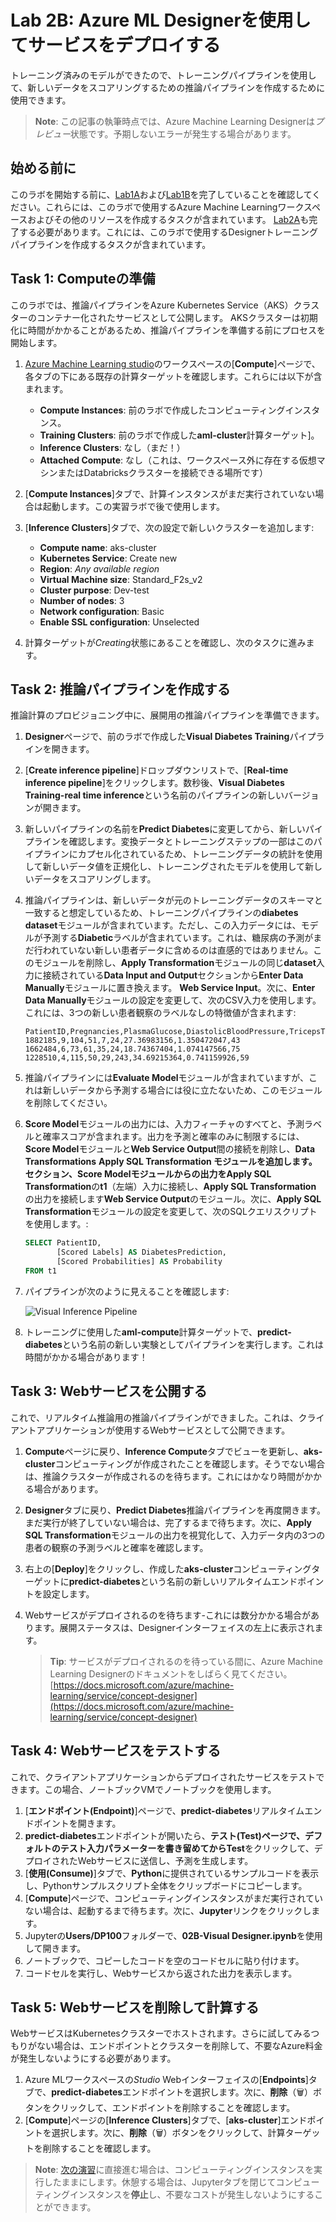 # Lab 2B: Azure ML Designerを使用してサービスをデプロイする

トレーニング済みのモデルができたので、トレーニングパイプラインを使用して、新しいデータをスコアリングするための推論パイプラインを作成するために使用できます。

> **Note**: この記事の執筆時点では、Azure Machine Learning Designerは*プレビュー*状態です。予期しないエラーが発生する場合があります。

## 始める前に

このラボを開始する前に、[Lab1A](Lab01A.md)および[Lab1B](Lab01B.md)を完了していることを確認してください。これらには、このラボで使用するAzure Machine Learningワークスペースおよびその他のリソースを作成するタスクが含まれています。 [Lab2A](Lab02A.md)も完了する必要があります。これには、このラボで使用するDesignerトレーニングパイプラインを作成するタスクが含まれています。

## Task 1: Computeの準備

このラボでは、推論パイプラインをAzure Kubernetes Service（AKS）クラスターのコンテナー化されたサービスとして公開します。 AKSクラスターは初期化に時間がかかることがあるため、推論パイプラインを準備する前にプロセスを開始します。

1. [Azure Machine Learning studio](https://ml.azure.com)のワークスペースの[**Compute**]ページで、各タブの下にある既存の計算ターゲットを確認します。これらには以下が含まれます。
    * **Compute Instances**: 前のラボで作成したコンピューティングインスタンス。
    * **Training Clusters**: 前のラボで作成した**aml-cluster**計算ターゲット]。
    * **Inference Clusters**: なし（まだ！）
    * **Attached Compute**: なし（これは、ワークスペース外に存在する仮想マシンまたはDatabricksクラスターを接続できる場所です）

2. [**Compute Instances**]タブで、計算インスタンスがまだ実行されていない場合は起動します。この実習ラボで後で使用します。

3. [**Inference Clusters**]タブで、次の設定で新しいクラスターを追加します:
    * **Compute name**: aks-cluster
    * **Kubernetes Service**: Create new
    * **Region**: *Any available region*
    * **Virtual Machine size**: Standard_F2s_v2
    * **Cluster purpose**: Dev-test
    * **Number of nodes**: 3
    * **Network configuration**: Basic
    * **Enable SSL configuration**: Unselected

4. 計算ターゲットが*Creating*状態にあることを確認し、次のタスクに進みます。

## Task 2: 推論パイプラインを作成する

推論計算のプロビジョニング中に、展開用の推論パイプラインを準備できます。

1. **Designer**ページで、前のラボで作成した**Visual Diabetes Training**パイプラインを開きます。
2. [**Create inference pipeline**]ドロップダウンリストで、[**Real-time inference pipeline**]をクリックします。数秒後、**Visual Diabetes Training-real time inference**という名前のパイプラインの新しいバージョンが開きます。

3. 新しいパイプラインの名前を**Predict Diabetes**に変更してから、新しいパイプラインを確認します。変換データとトレーニングステップの一部はこのパイプラインにカプセル化されているため、トレーニングデータの統計を使用して新しいデータ値を正規化し、トレーニングされたモデルを使用して新しいデータをスコアリングします。
4. 推論パイプラインは、新しいデータが元のトレーニングデータのスキーマと一致すると想定しているため、トレーニングパイプラインの**diabetes dataset**モジュールが含まれています。ただし、この入力データには、モデルが予測する**Diabetic**ラベルが含まれています。これは、糖尿病の予測がまだ行われていない新しい患者データに含めるのは直感的ではありません。このモジュールを削除し、**Apply Transformation**モジュールの同じ**dataset**入力に接続されている**Data Input and Output**セクションから**Enter Data Manually**モジュールに置き換えます。 **Web Service Input**。次に、**Enter Data Manually**モジュールの設定を変更して、次のCSV入力を使用します。これには、3つの新しい患者観察のラベルなしの特徴値が含まれます:

    ```CSV
    PatientID,Pregnancies,PlasmaGlucose,DiastolicBloodPressure,TricepsThickness,SerumInsulin,BMI,DiabetesPedigree,Age
    1882185,9,104,51,7,24,27.36983156,1.350472047,43
    1662484,6,73,61,35,24,18.74367404,1.074147566,75
    1228510,4,115,50,29,243,34.69215364,0.741159926,59
    ```

5. 推論パイプラインには**Evaluate Model**モジュールが含まれていますが、これは新しいデータから予測する場合には役に立たないため、このモジュールを削除してください。
6. **Score Model**モジュールの出力には、入力フィーチャのすべてと、予測ラベルと確率スコアが含まれます。出力を予測と確率のみに制限するには、**Score Model**モジュールと**Web Service Output**間の接続を削除し、**Data Transformations** **Apply SQL Transformation **モジュールを追加します。セクション、**Score Model**モジュールからの出力を**Apply SQL Transformation**の**t1**（左端）入力に接続し、**Apply SQL Transformation** の出力を接続します**Web Service Output**のモジュール。次に、**Apply SQL Transformation**モジュールの設定を変更して、次のSQLクエリスクリプトを使用します。:

    ```SQL
    SELECT PatientID,
           [Scored Labels] AS DiabetesPrediction,
           [Scored Probabilities] AS Probability
    FROM t1
    ```

7. パイプラインが次のように見えることを確認します:

    ![Visual Inference Pipeline](images/visual-inference.jpg)

8. トレーニングに使用した**aml-compute**計算ターゲットで、**predict-diabetes**という名前の新しい実験としてパイプラインを実行します。これは時間がかかる場合があります！

## Task 3: Webサービスを公開する

これで、リアルタイム推論用の推論パイプラインができました。これは、クライアントアプリケーションが使用するWebサービスとして公開できます。

1. **Compute**ページに戻り、**Inference Compute**タブでビューを更新し、**aks-cluster**コンピューティングが作成されたことを確認します。そうでない場合は、推論クラスターが作成されるのを待ちます。これにはかなり時間がかかる場合があります。

2. **Designer**タブに戻り、**Predict Diabetes**推論パイプラインを再度開きます。まだ実行が終了していない場合は、完了するまで待ちます。次に、**Apply SQL Transformation**モジュールの出力を視覚化して、入力データ内の3つの患者の観察の予測ラベルと確率を確認します。

3. 右上の[**Deploy**]をクリックし、作成した**aks-cluster**コンピューティングターゲットに**predict-diabetes**という名前の新しいリアルタイムエンドポイントを設定します。
4. Webサービスがデプロイされるのを待ちます-これには数分かかる場合があります。展開ステータスは、Designerインターフェイスの左上に表示されます。

    > **Tip**: サービスがデプロイされるのを待っている間に、Azure Machine Learning Designerのドキュメントをしばらく見てください。[https://docs.microsoft.com/azure/machine-learning/service/concept-designer](https://docs.microsoft.com/azure/machine-learning/service/concept-designer)

## Task 4: Webサービスをテストする

これで、クライアントアプリケーションからデプロイされたサービスをテストできます。この場合、ノートブックVMでノートブックを使用します。

1. [**エンドポイント(Endpoint)**]ページで、**predict-diabetes**リアルタイムエンドポイントを開きます。
2. **predict-diabetes**エンドポイントが開いたら、**テスト(Test)**ページで、デフォルトのテスト入力パラメーターを書き留めてから**Test**をクリックして、デプロイされたWebサービスに送信し、予測を生成します。
3. [**使用(Consume)**]タブで、**Python**に提供されているサンプルコードを表示し、Pythonサンプルスクリプト全体をクリップボードにコピーします。
4. [**Compute**]ページで、コンピューティングインスタンスがまだ実行されていない場合は、起動するまで待ちます。次に、**Jupyter**リンクをクリックします。
5. Jupyterの**Users/DP100**フォルダーで、**02B-Visual Designer.ipynb**を使用して開きます。
6. ノートブックで、コピーしたコードを空のコードセルに貼り付けます。
7. コードセルを実行し、Webサービスから返された出力を表示します。

## Task 5: Webサービスを削除して計算する

WebサービスはKubernetesクラスターでホストされます。さらに試してみるつもりがない場合は、エンドポイントとクラスターを削除して、不要なAzure料金が発生しないようにする必要があります。

1. Azure MLワークスペースの*Studio* Webインターフェイスの[**Endpoints**]タブで、**predict-diabetes**エンドポイントを選択します。次に、**削除**（🗑）ボタンをクリックして、エンドポイントを削除することを確認します。
2. [**Compute**]ページの[**Inference Clusters**]タブで、[**aks-cluster**]エンドポイントを選択します。次に、**削除**（🗑）ボタンをクリックして、計算ターゲットを削除することを確認します。

> **Note**: [次の演習](Lab03A.md)に直接進む場合は、コンピューティングインスタンスを実行したままにします。休憩する場合は、Jupyterタブを閉じてコンピューティングインスタンスを**停止**し、不要なコストが発生しないようにすることができます。

